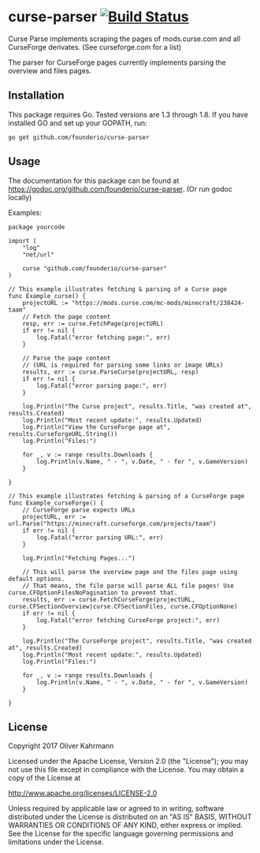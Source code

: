 # curse-parser [![Build Status](https://travis-ci.org/founderio/curse-parser.svg?branch=master)](https://travis-ci.org/founderio/curse-parser)

Curse Parse implements scraping the pages of mods.curse.com and all CurseForge derivates. (See curseforge.com for a list)

The parser for CurseForge pages currently implements parsing the overview and files pages.

## Installation

This package requires Go. Tested versions are 1.3 through 1.8. If you have installed GO and set up your GOPATH, run:
```
go get github.com/founderio/curse-parser
```

## Usage

The documentation for this package can be found at https://godoc.org/github.com/founderio/curse-parser. (Or run godoc locally)

Examples:
```
package yourcode

import (
	"log"
	"net/url"

	curse "github.com/founderio/curse-parser"
)

// This example illustrates fetching & parsing of a Curse page
func Example_curse() {
	projectURL := "https://mods.curse.com/mc-mods/minecraft/238424-taam"
	// Fetch the page content
	resp, err := curse.FetchPage(projectURL)
	if err != nil {
		log.Fatal("error fetching page:", err)
	}

	// Parse the page content
	// (URL is required for parsing some links or image URLs)
	results, err := curse.ParseCurse(projectURL, resp)
	if err != nil {
		log.Fatal("error parsing page:", err)
	}

	log.Println("The Curse project", results.Title, "was created at", results.Created)
	log.Println("Most recent update:", results.Updated)
	log.Println("View the CurseForge page at", results.CurseforgeURL.String())
	log.Println("Files:")

	for _, v := range results.Downloads {
		log.Println(v.Name, " - ", v.Date, " - for ", v.GameVersion)
	}

}

// This example illustrates fetching & parsing of a CurseForge page
func Example_curseForge() {
	// CurseForge parse expects URLs
	projectURL, err := url.Parse("https://minecraft.curseforge.com/projects/taam")
	if err != nil {
		log.Fatal("error parsing URL:", err)
	}

	log.Println("Fetching Pages...")

	// This will parse the overview page and the files page using default options.
	// That means, the file parse will parse ALL file pages! Use curse.CFOptionFilesNoPagination to prevent that.
	results, err := curse.FetchCurseForge(projectURL, curse.CFSectionOverview|curse.CFSectionFiles, curse.CFOptionNone)
	if err != nil {
		log.Fatal("error fetching CurseForge project:", err)
	}

	log.Println("The CurseForge project", results.Title, "was created at", results.Created)
	log.Println("Most recent update:", results.Updated)
	log.Println("Files:")

	for _, v := range results.Downloads {
		log.Println(v.Name, " - ", v.Date, " - for ", v.GameVersion)
	}

}
```

## License

Copyright 2017 Oliver Kahrmann

Licensed under the Apache License, Version 2.0 (the "License");
you may not use this file except in compliance with the License.
You may obtain a copy of the License at

http://www.apache.org/licenses/LICENSE-2.0

Unless required by applicable law or agreed to in writing, software
distributed under the License is distributed on an "AS IS" BASIS,
WITHOUT WARRANTIES OR CONDITIONS OF ANY KIND, either express
or implied. See the License for the specific language governing
permissions and limitations under the License.

